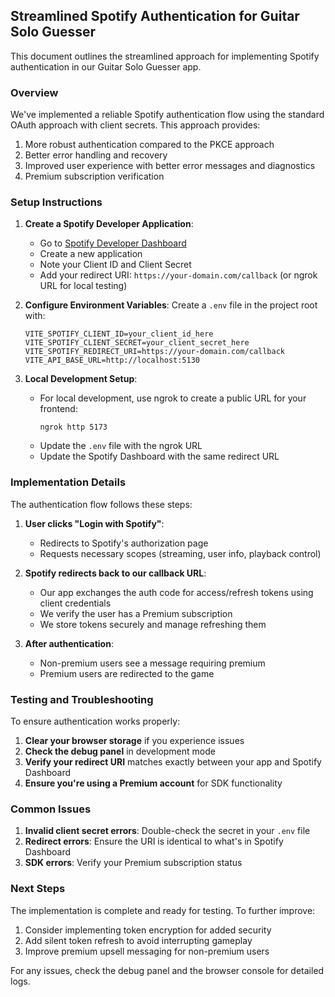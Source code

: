 ## Streamlined Spotify Authentication for Guitar Solo Guesser

This document outlines the streamlined approach for implementing Spotify authentication in our Guitar Solo Guesser app.

### Overview

We've implemented a reliable Spotify authentication flow using the standard OAuth approach with client secrets. This approach provides:

1. More robust authentication compared to the PKCE approach
2. Better error handling and recovery
3. Improved user experience with better error messages and diagnostics
4. Premium subscription verification

### Setup Instructions

1. **Create a Spotify Developer Application**:
   - Go to [Spotify Developer Dashboard](https://developer.spotify.com/dashboard/)
   - Create a new application
   - Note your Client ID and Client Secret
   - Add your redirect URI: `https://your-domain.com/callback` (or ngrok URL for local testing)

2. **Configure Environment Variables**:
   Create a `.env` file in the project root with:
   ```
   VITE_SPOTIFY_CLIENT_ID=your_client_id_here
   VITE_SPOTIFY_CLIENT_SECRET=your_client_secret_here
   VITE_SPOTIFY_REDIRECT_URI=https://your-domain.com/callback
   VITE_API_BASE_URL=http://localhost:5130
   ```

3. **Local Development Setup**:
   - For local development, use ngrok to create a public URL for your frontend:
     ```
     ngrok http 5173
     ```
   - Update the `.env` file with the ngrok URL
   - Update the Spotify Dashboard with the same redirect URL

### Implementation Details

The authentication flow follows these steps:

1. **User clicks "Login with Spotify"**:
   - Redirects to Spotify's authorization page
   - Requests necessary scopes (streaming, user info, playback control)

2. **Spotify redirects back to our callback URL**:
   - Our app exchanges the auth code for access/refresh tokens using client credentials
   - We verify the user has a Premium subscription
   - We store tokens securely and manage refreshing them

3. **After authentication**:
   - Non-premium users see a message requiring premium
   - Premium users are redirected to the game

### Testing and Troubleshooting

To ensure authentication works properly:

1. **Clear your browser storage** if you experience issues
2. **Check the debug panel** in development mode
3. **Verify your redirect URI** matches exactly between your app and Spotify Dashboard
4. **Ensure you're using a Premium account** for SDK functionality

### Common Issues

1. **Invalid client secret errors**: Double-check the secret in your `.env` file
2. **Redirect errors**: Ensure the URI is identical to what's in Spotify Dashboard
3. **SDK errors**: Verify your Premium subscription status

### Next Steps

The implementation is complete and ready for testing. To further improve:

1. Consider implementing token encryption for added security
2. Add silent token refresh to avoid interrupting gameplay
3. Improve premium upsell messaging for non-premium users

For any issues, check the debug panel and the browser console for detailed logs.
